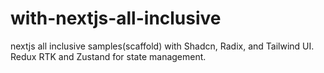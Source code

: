 # with-nextjs-all-inclusive
nextjs all inclusive samples(scaffold) with Shadcn, Radix, and Tailwind UI. Redux RTK and Zustand for state management.  
